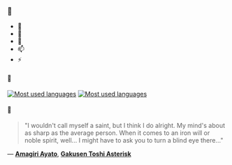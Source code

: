 ### 👋

- 🔭
- 🌱
- 💬
- 📫
- ⚡

#### 🧏

[![Most used languages](https://github-readme-stats-aynah.vercel.app/api/top-langs/?username=aynh&theme=solarized-dark&langs_count=6&layout=compact&hide_title=true)](https://github.com/anuraghazra/github-readme-stats#gh-dark-mode-only)
[![Most used languages](https://github-readme-stats-aynah.vercel.app/api/top-langs/?username=aynh&theme=solarized-light&langs_count=6&layout=compact&hide_title=true)](https://github.com/anuraghazra/github-readme-stats#gh-light-mode-only)

#### 💬

> "I wouldn't call myself a saint, but I think I do alright. My mind's about as sharp as the average person. When it comes to an iron will or noble spirit, well... I might have to ask you to turn a blind eye there..."

&mdash; [**Amagiri Ayato**](https://myanimelist.net/character.php?q=Amagiri%20Ayato&cat=character), [**Gakusen Toshi Asterisk**](https://myanimelist.net/search/all?q=Gakusen%20Toshi%20Asterisk&cat=all)
